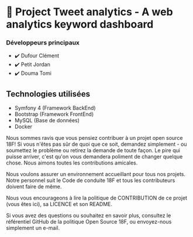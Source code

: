 # :notebook_with_decorative_cover: Project Tweet analytics - A web analytics keyword dashboard 

### Développeurs principaux
- :heavy_check_mark: Dufour Clément 
- :heavy_check_mark: Petit Jordan
- :heavy_check_mark: Douma Tomi


## Technologies utilisées
- Symfony 4 (Framework BackEnd)
- Bootstrap (Framework FrontEnd)
- MySQL (Base de données)
- Docker 


Nous sommes ravis que vous pensiez contribuer à un projet open source 18F! Si vous n'êtes pas sûr de quoi que ce soit, demandez simplement - ou soumettez le problème 
ou retirez la demande de toute façon. Le pire qui puisse arriver, c'est qu'on vous demandera poliment de changer quelque chose. Nous aimons toutes les contributions amicales.

Nous voulons assurer un environnement accueillant pour tous nos projets. Notre personnel suit le Code de conduite 18F et tous les contributeurs doivent faire de même.

Nous vous encourageons à lire la politique de CONTRIBUTION de ce projet (vous êtes ici), sa LICENCE et son README.

Si vous avez des questions ou souhaitez en savoir plus, consultez le référentiel GitHub de la politique Open Source 18F, ou envoyez-nous simplement un e-mail.



